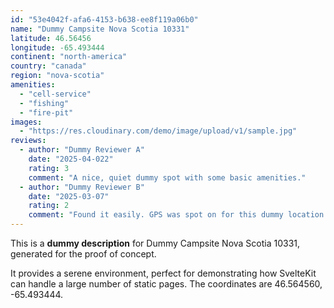 ```yaml
---
id: "53e4042f-afa6-4153-b638-ee8f119a06b0"
name: "Dummy Campsite Nova Scotia 10331"
latitude: 46.56456
longitude: -65.493444
continent: "north-america"
country: "canada"
region: "nova-scotia"
amenities:
  - "cell-service"
  - "fishing"
  - "fire-pit"
images:
  - "https://res.cloudinary.com/demo/image/upload/v1/sample.jpg"
reviews:
  - author: "Dummy Reviewer A"
    date: "2025-04-022"
    rating: 3
    comment: "A nice, quiet dummy spot with some basic amenities."
  - author: "Dummy Reviewer B"
    date: "2025-03-07"
    rating: 2
    comment: "Found it easily. GPS was spot on for this dummy location."
---
```


This is a **dummy description** for Dummy Campsite Nova Scotia 10331, generated for the proof of concept.

It provides a serene environment, perfect for demonstrating how SvelteKit can handle a large number of static pages. The coordinates are 46.564560, -65.493444.
